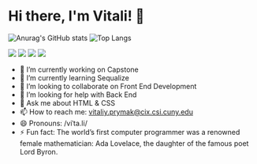 # Hi there, I'm Vitali! 👋
![Anurag's GitHub stats](https://github-readme-stats.vercel.app/api?username=VitaliPri&show_icons=true&theme=radical)
![Top Langs](https://github-readme-stats.vercel.app/api/top-langs/?username=VitaliPri&layout=compact)

<div class="display:flex">
<img src="https://img.shields.io/badge/html-orange?style=for-the-badge&logo=html&logoColor=white"/>
<img src="https://img.shields.io/badge/CSS-blue?style=for-the-badge&logo=CSS&logoColor=white"/>
<img src="https://img.shields.io/badge/JS-yellow?style=for-the-badge&logo=javascript&logoColor=black"/>
<img src="https://img.shields.io/badge/React-black?style=for-the-badge&logo=react&logoColor=blue"/>
</div>



- 🔭 I’m currently working on Capstone
- 🌱 I’m currently learning Sequalize
- 👯 I’m looking to collaborate on Front End Development
- 🤔 I’m looking for help with Back End 
- 💬 Ask me about HTML & CSS
- 📫 How to reach me: vitaliy.prymak@cix.csi.cuny.edu
- 😄 Pronouns: /viˈta.li/
- ⚡ Fun fact: The world’s first computer programmer was a renowned female mathematician: Ada Lovelace, the daughter of the famous poet Lord Byron.

